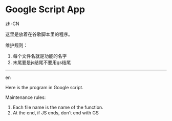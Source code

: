 # Google Script App

zh-CN

这里是放着在谷歌脚本里的程序。

维护规则：
1. 每个文件名就是功能的名字
2. 末尾要是js结尾不要用gs结尾

------

en

Here is the program in Google script.

Maintenance rules: 
1. Each file name is the name of the function. 
2. At the end, if JS ends, don't end with GS
